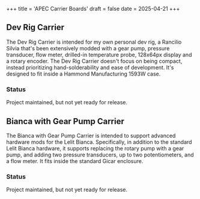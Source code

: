 +++
title = 'APEC Carrier Boards'
draft = false
date = 2025-04-21
+++
## Dev Rig Carrier

The Dev Rig Carrier is intended for my own personal dev rig, a Rancilio Silvia that's been extensively modded with a gear pump, pressure transducer, flow meter, drilled-in temperature probe, 128x64px display and a rotary encoder. The Dev Rig Carrier doesn't focus on being compact, instead prioritizing hand-solderability and ease of development. It's designed to fit inside a Hammond Manufacturing 1593W case.

### Status
Project maintained, but not yet ready for release.

## Bianca with Gear Pump Carrier

The Bianca with Gear Pump Carrier is intended to support advanced hardware mods for the Lelit Bianca. Specifically, in addition to the standard Lelit Bianca hardware, it supports replacing the rotary pump with a gear pump, and adding two pressure transducers, up to two potentiometers, and a flow meter. It fits inside the standard Gicar enclosure.

### Status

Project maintained, but not yet ready for release.
